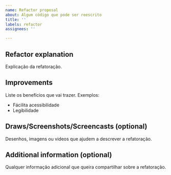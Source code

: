 ```yaml
---
name: Refactor proposal
about: Algum código que pode ser reescrito
title: ''
labels: refactor
assignees: ''

---
```


## Refactor explanation
Explicação da refatoração.

## Improvements
Liste os benefícios que vai trazer. Exemplos:
- Fácilita acessibilidade
- Legibilidade

## Draws/Screenshots/Screencasts (optional)
Desenhos, imagens ou videos que ajudem a descrever a refatoração.

## Additional information (optional)
Qualquer informação adicional que queira compartilhar sobre a refatoração.
